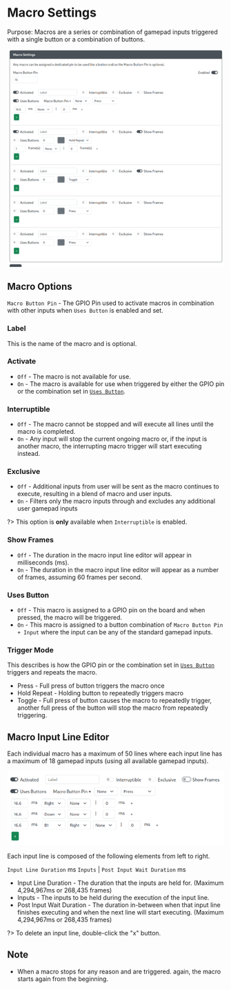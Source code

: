 # Macro Settings

Purpose: Macros are a series or combination of gamepad inputs triggered with a single button or a combination of buttons.

![GP2040-CE Configurator - Macros](./assets/images/gpc-macros.png)

## Macro Options

`Macro Button Pin` - The GPIO Pin used to activate macros in combination with other inputs when `Uses Button` is enabled and set.

### Label

This is the name of the macro and is optional.

### Activate

- `Off` - The macro is not available for use.
- `On` - The macro is available for use when triggered by either the GPIO pin or the combination set in [`Uses Button`](#uses-button).
  
### Interruptible

- `Off` - The macro cannot be stopped and will execute all lines until the macro is completed.
- `On` - Any input will stop the current ongoing macro or, if the input is another macro, the interrupting macro trigger will start executing instead.

### Exclusive

- `Off` - Additional inputs from user will be sent as the macro continues to execute, resulting in a blend of macro and user inputs.
- `On` - Filters only the macro inputs through and excludes any additional user gamepad inputs

?> This option is **only** available when `Interruptible` is enabled.

### Show Frames

- `Off` - The duration in the macro input line editor will appear in milliseconds (ms).
- `On` - The duration in the macro input line editor will appear as a number of frames, assuming 60 frames per second.

### Uses Button

- `Off` - This macro is assigned to a GPIO pin on the board and when pressed, the macro will be triggered.
- `On` - This macro is assigned to a button combination of `Macro Button Pin + Input` where the input can be any of the standard gamepad inputs.

### Trigger Mode

This describes is how the GPIO pin or the combination set in [`Uses Button`](#uses-button) triggers and repeats the macro.

- Press - Full press of button triggers the macro once
- Hold Repeat - Holding button to repeatedly triggers macro
- Toggle - Full press of button causes the macro to repeatedly trigger, another full press of the button will stop the macro from repeatedly triggering.

## Macro Input Line Editor

Each individual macro has a maximum of 50 lines where each input line has a maximum of 18 gamepad inputs (using all available gamepad inputs).

![GP2040-CE Configurator - Macro Input Line](./assets/images/gpc-macros-input-line.png)

Each input line is composed of the following elements from left to right.

`Input Line Duration` ms `Inputs` | `Post Input Wait Duration` ms

- Input Line Duration - The duration that the inputs are held for. (Maximum 4,294,967ms or 268,435 frames)
- Inputs - The inputs to be held during the execution of the input line.
- Post Input Wait Duration - The duration in-between when that input line finishes executing and when the next line will start executing. (Maximum 4,294,967ms or 268,435 frames)

?> To delete an input line, double-click the "x" button.

## Note

- When a macro stops for any reason and are triggered. again, the macro starts again from the beginning.